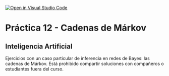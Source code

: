 [![Open in Visual Studio Code](https://classroom.github.com/assets/open-in-vscode-718a45dd9cf7e7f842a935f5ebbe5719a5e09af4491e668f4dbf3b35d5cca122.svg)](https://classroom.github.com/online_ide?assignment_repo_id=12977842&assignment_repo_type=AssignmentRepo)
# Práctica 12 - Cadenas de Márkov

## Inteligencia Artificial

Ejercicios con un caso particular de inferencia en redes de Bayes: las cadenas de Márkov. Está prohibido compartir soluciones con compañeros o estudiantes fuera del curso.
